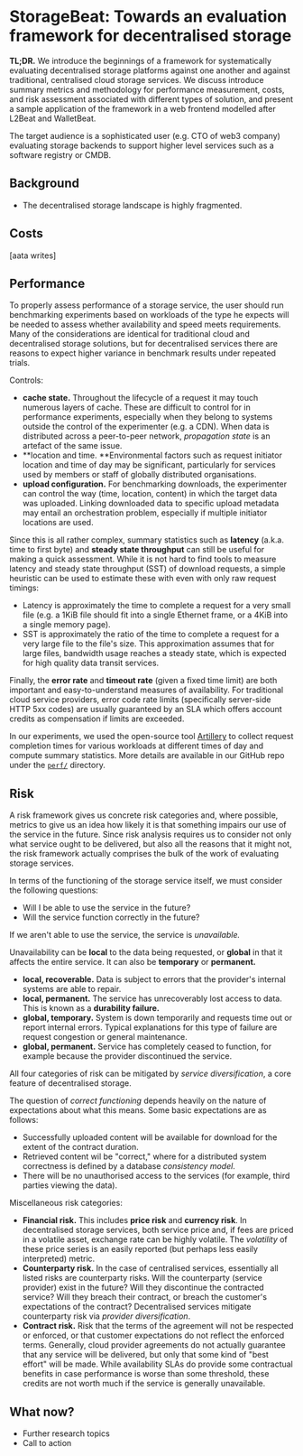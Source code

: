 # StorageBeat: Towards an evaluation framework for decentralised storage

**TL;DR.** We introduce the beginnings of a framework for systematically evaluating decentralised storage platforms against one another and against traditional, centralised cloud storage services. We discuss introduce summary metrics and methodology for performance measurement, costs, and risk assessment associated with different types of solution, and present a sample application of the framework in a web frontend modelled after L2Beat and WalletBeat. 

The target audience is a sophisticated user (e.g. CTO of web3 company) evaluating storage backends to support higher level services such as a software registry or CMDB.

## Background

* The decentralised storage landscape is highly fragmented.

## Costs

[aata writes]

## Performance

To properly assess performance of a storage service, the user should run benchmarking experiments based on workloads of the type he expects will be needed to assess whether availability and speed meets requirements. Many of the considerations are identical for traditional cloud and decentralised storage solutions, but for decentralised services there are reasons to expect higher variance in benchmark results under repeated trials.

Controls:

* **cache state.** Throughout the lifecycle of a request it may touch numerous layers of cache. These are difficult to control for in performance experiments, especially when they belong to systems outside the control of the experimenter (e.g. a CDN). When data is distributed across a peer-to-peer network, *propagation state* is an artefact of the same issue.
* **location and time. **Environmental factors such as request initiator location and time of day may be significant, particularly for services used by members or staff of globally distributed organisations. 
* **upload configuration.** For benchmarking downloads, the experimenter can control the way (time, location, content) in which the target data was uploaded. Linking downloaded data to specific upload metadata may entail an orchestration problem, especially if multiple initiator locations are used.

Since this is all rather complex, summary statistics such as **latency** (a.k.a. time to first byte) and **steady state throughput** can still be useful for making a quick assessment. While it is not hard to find tools to measure latency and steady state throughput (SST) of download requests, a simple heuristic can be used to estimate these with even with only raw request timings:

* Latency is approximately the time to complete a request for a very small file (e.g. a 1KiB file should fit into a single Ethernet frame, or a 4KiB into a single memory page).
* SST is approximately the ratio of the time to complete a request for a very large file to the file's size. This approximation assumes that for large files, bandwidth usage reaches a steady state, which is expected for high quality data transit services.

Finally, the **error rate** and **timeout rate** (given a fixed time limit) are both important and easy-to-understand measures of availability. For traditional cloud service providers, error code rate limits (specifically server-side HTTP 5xx codes) are usually guaranteed by an SLA which offers account credits as compensation if limits are exceeded.

In our experiments, we used the open-source tool [Artillery](https://github.com/artilleryio/artillery) to collect request completion times for various workloads at different times of day and compute summary statistics. More details are available in our GitHub repo under the [`perf/`](https://github.com/uncloud-registry/StorageBeat/tree/main/perf) directory.

## Risk

A risk framework gives us concrete risk categories and, where possible, metrics to give us an idea how likely it is that something impairs our use of the service in the future. Since risk analysis requires us to consider not only what service ought to be delivered, but also all the reasons that it might not, the risk framework actually comprises the bulk of the work of evaluating storage services.

In terms of the functioning of the storage service itself, we must consider the following questions:

* Will I be able to use the service in the future?
* Will the service function correctly in the future?

If we aren't able to use the service, the service is *unavailable.* 

Unavailability can be **local** to the data being requested, or **global** in that it affects the entire service. It can also be **temporary** or **permanent.**

* **local, recoverable.** Data is subject to errors that the provider's internal systems are able to repair. 
* **local, permanent.** The service has unrecoverably lost access to data. This is known as a **durability failure.**
* **global, temporary.** System is down temporarily and requests time out or report internal errors. Typical explanations for this type of failure are request congestion or general maintenance.
* **global, permanent.** Service has completely ceased to function, for example because the provider discontinued the service.

All four categories of risk can be mitigated by *service diversification*, a core feature of decentralised storage.

The question of *correct functioning* depends heavily on the nature of expectations about what this means.  Some basic expectations are as follows:

* Successfully uploaded content will be available for download for the extent of the contract duration.
* Retrieved content wil be "correct," where for a distributed system correctness is defined by a database *consistency model*.
* There will be no unauthorised access to the services (for example, third parties viewing the data). 

Miscellaneous risk categories:

* **Financial risk.** This includes **price risk** and **currency risk**. In decentralised storage services, both service price and, if fees are priced in a volatile asset, exchange rate can be highly volatile. The *volatility* of these price series is an easily reported (but perhaps less easily interpreted) metric.
* **Counterparty risk.** In the case of centralised services, essentially all listed risks are counterparty risks. Will the counterparty (service provider) exist in the future? Will they discontinue the contracted service? Will they breach their contract, or breach the customer's expectations of the contract?
  Decentralised services mitigate counterparty risk via *provider diversification*.
* **Contract risk.** Risk that the terms of the agreement will not be respected or enforced, or that customer expectations do not reflect the enforced terms. 
  Generally, cloud provider agreements do not actually guarantee that any service will be delivered, but only that some kind of "best effort" will be made. While availability SLAs do provide some contractual benefits in case performance is worse than some threshold, these credits are not worth much if the service is generally unavailable. 

## What now?

* Further research topics
* Call to action